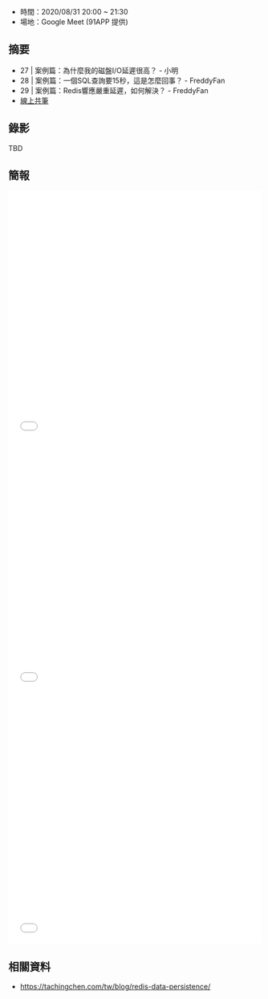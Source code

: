 

* 時間：2020/08/31 20:00 ~ 21:30
* 場地：Google Meet (91APP 提供)


## 摘要

* 27 | 案例篇：為什麼我的磁盤I/O延遲很高？ - 小明
* 28 | 案例篇：一個SQL查詢要15秒，這是怎麼回事？ - FreddyFan
* 29 | 案例篇：Redis響應嚴重延遲，如何解決？ - FreddyFan
* [線上共筆](https://hackmd.io/rrV5Bm8lRPmKgBV8JGjJXg)


## 錄影

TBD

## 簡報

<embed src="/pdf/Linux/30.pdf" type="application/pdf" width="100%" height="500px" />
<embed src="/pdf/Linux/31.pdf" type="application/pdf" width="100%" height="500px" />
<embed src="/pdf/Linux/32.pdf" type="application/pdf" width="100%" height="500px" />



## 相關資料

* https://tachingchen.com/tw/blog/redis-data-persistence/